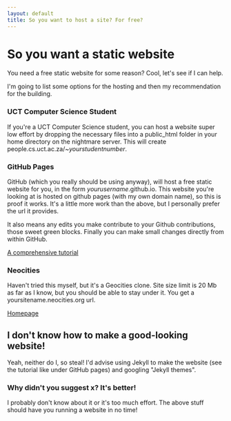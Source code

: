 ```yaml
---
layout: default
title: So you want to host a site? For free?
---
```


# So you want a static website

You need a free static website for some reason? Cool, let's see if I can help.

I'm going to list some options for the hosting and then my recommendation for the building.

### UCT Computer Science Student

If you're a UCT Computer Science student, you can host a website super low effort by dropping the necessary files into a public_html folder in your home directory on the nightmare server. This will create people.cs.uct.ac.za/~*yourstudentnumber*.

### GitHub Pages

GitHub (which you really should be using anyway), will host a free static website for you, in the form *yourusername*.github.io. This website you're looking at is hosted on github pages (with my own domain name), so this is proof it works. It's a little more work than the above, but I personally prefer the url it provides.

It also means any edits you make contribute to your Github contributions, those sweet green blocks. Finally you can make small changes directly from within GitHub.  

[A comprehensive tutorial](http://jmcglone.com/guides/github-pages/)


### Neocities

Haven't tried this myself, but it's a Geocities clone. Site size limit is 20 Mb as far as I know, but you should be able to stay under it. You get a yoursitename.neocities.org url.

[Homepage](https://neocities.org/)

## I don't know how to make a good-looking website!

Yeah, neither do I, so steal! I'd advise using Jekyll to make the website (see the tutorial like under GitHub pages) and googling "Jekyll themes".

### Why didn't you suggest x? It's better!

I probably don't know about it or it's too much effort. The above stuff should have you running a website in no time!
